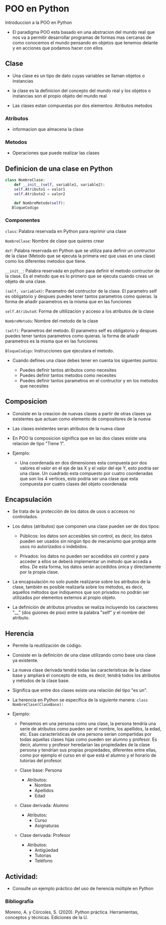 # POO en Python
Introduccion a la POO en Python

- El paradigma POO esta basado en una abstracion del mundo real que nos va a permitir desarrollar programas de formas mas cercanas de como conocemos el mundo pensando en objetos que tenemos delante y en       acciones que podamos hacer con ellos

## Clase

- Una clase es un tipo de dato cuyas variables se llaman objetos o instancias 

- la clase es la definicion del concepto del mundo real y los objetos o instancias son el propio objeto del mundo real

- Las clases estan compuestas por dos elementos:
Atributos
metodos

### Atributos

- informacion que almacena la clase 

### Metodos

- Operaciones que puede realizar las clases

##  Definicion de una clase en Python
```Python
class NombreClase:
    def __init__(self, variable1, variable2):
    self.Atributo1 = valor1
    self.Atributo2 = valor2

    def NombreMetodo(self):
   BloqueCodigo
```

### Componentes

```class```: Palabra reservada en Python para reprimir una clase

```NombreClase```: Nombre de clase que quieres crear

```def```: Palabra reservada en Python que se utiliza para definir un contructor de la clase (Metodo que se ejecuta la primera vez que  usas en una clase) como los diferentes metodos que tiene.

```__init__```: Palabra reservada en python para definir el metodo contructor de la clase. Es el metodo que es lo primero que se ejecuta cuando creas un objeto de una clase.

```(self, variableX)```: Parametro del contructor de la clase. El parametro self es obligatorio y despues puedes tener tantos parametros como quieras. la forma de añadir parametros es la misma que en las funciones

```self.AtributoX```: Forma de ultilizacion y acceso a los atributos de la clase

```NombreMetodo```: Nombre del metodo de la clase

```(self)```: Parametros del metodo. El parametro self es obligatorio y despues puedes tener tantos parametros como quieras. la forma de añadir parametros es la misma que en las funciones

```BloqueCodigo```: Instrucciones que ejecutara el metodo.

- Cuando defines una clase debes tener en cuenta los siguentes puntos:

    - Puedes definir tantos atributos como necesites
    - Puedes definir tantos metodos como necesites
    - Puedes definir tantos parametros en el contructor y en los metodos que necesites

## Composicion

- Consiste en la creacion de nuevas clases a partir de otras clases ya existentes que actuan como elemento de compositores de la nueva

- Las clases existentes seran atributos de la nueva clase

- En POO la composicion significa que en las dos clases existe una relacion de tipo "Tiene 1".

- Ejemplo:
    - Una coordenada en dos dimensiones esta compuesta por dos valores el valor en el eje de las X y el valor del eje Y, esto podria ser una clase. Un cuadrado esta compuesto por cuatro coordenadas que son los 4 vertices, esto podria ser una clase que esta compuesta por cuatro clases del objeto coordenada

## Encapsulación
- Se trata de la protección de los datos de usos o accesos no controlados.

- Los datos (atributos) que componen una clase pueden ser de dos tipos:

    - Públicos:  los datos son accesibles sin control, es decir, los datos pueden ser usados sin ningún tipo de mecanismo que proteja ante usos no autorizados o indebidos.

    - Privados: los datos no pueden ser accedidos sin control y para acceder a ellos se deberá implementar un método que acceda a ellos.  De esta forma, los datos serán accedidos única y directamente por la propia clase.

- La encapsulación no solo puede realizarse sobre los atributos de la clase, también es posible realizarla sobre los métodos, es decir, aquellos métodos que indiquemos que son privados no podrán ser utilizados por elementos externos al propio objeto.

- La definición de atributos privados se realiza incluyendo los caracteres "__" (dos guiones de piso) entre la palabra "self" y el nombre del atributo.

## Herencia
- Permite la reutilización de código.

- Consiste en la definición de una clase utilizando como base una clase ya existente.

- La nueva clase derivada tendrá todas las caracteristicas de la clase base y ampliará el concepto de esta, es decir, tendrá todos los atributos y métodos de la clase base.

- Significa que entre dos clases existe una relación del tipo "es un".

- La herencia en Python se especifica de la siguiente manera: ```class NombreClase(ClaseBase):```
- Ejemplo:

    - Pensemos en una persona como una clase, la persona tendría una serie de atributos como pueden ser el nombre, los apellidos, la edad, etc.  Esas características de una persona serían compartidas por todas aquellas clases hijas como pueden ser alumno y profesor.  Es decir, alumno y profesor heredarían las propiedades de la clase persona y tendrían sus propias propiedades, diferentes entre ellas, como por ejemplo el curso en el que está el alumno y el horario de tutorias del profesor.

    - Clase base: Persona
        - Atributos:
            - Nombre
            - Apellidos
            - Edad

    - Clase derivada: Alumno
        - Atributos:
            - Curso
            - Asignaturas
    
    - Clase derivada: Profesor
        - Atributos:
            - Antigüedad
            - Tutorias
            - Teléfono

## Actividad:
- Consulte un ejemplo práctico del uso de herencia múltiple en Python

### Bibliografía
Moreno, A. y Córcoles, S.  (2020).  Python práctica.  Herramientas, conceptos y técnicas.  Ediciones de la U.




